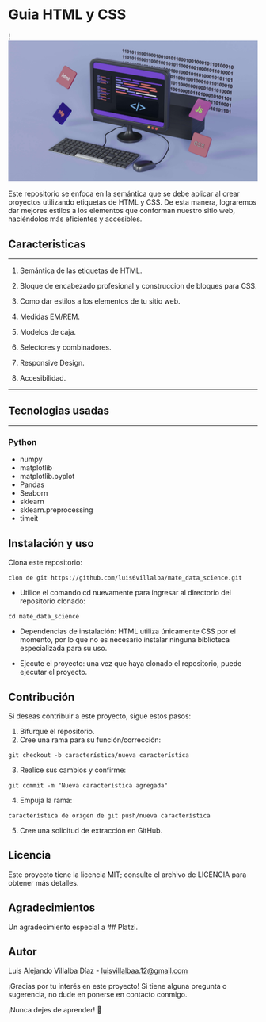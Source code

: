 # Guia HTML y CSS
<!-- markdownlint-disable MD001 MD005 MD025 MD029 MD045 MD033-->
!<img src="./pics/img/img_html_y_css.jpg" alt="foto de un ordenador con teclado y raton"/>

Este repositorio se enfoca en la semántica que se debe aplicar al crear proyectos utilizando etiquetas de HTML y CSS. De esta manera, lograremos dar mejores estilos a los elementos que conforman nuestro sitio web, haciéndolos más eficientes y accesibles.

## Caracteristicas

------

1. Semántica de las etiquetas de HTML.

2. Bloque de encabezado profesional y construccion de bloques para CSS.

3. Como dar estilos a los elementos de tu sitio web.

4. Medidas EM/REM.

5. Modelos de caja.

6. Selectores y combinadores.

7. Responsive Design.

8. Accesibilidad.

------

## Tecnologias usadas

------

### Python

- numpy
- matplotlib
- matplotlib.pyplot
- Pandas
- Seaborn
- sklearn
- sklearn.preprocessing
- timeit

## Instalación y uso

Clona este repositorio:

```golpecito
clon de git https://github.com/luis6villalba/mate_data_science.git
```

- Utilice el comando cd nuevamente para ingresar al directorio del repositorio clonado:

```golpecito
cd mate_data_science
```

- Dependencias de instalación: HTML utiliza únicamente CSS por el momento, por lo que no es necesario instalar ninguna biblioteca especializada para su uso.

- Ejecute el proyecto: una vez que haya clonado el repositorio, puede ejecutar el proyecto.

## Contribución

Si deseas contribuir a este proyecto, sigue estos pasos:

1. Bifurque el repositorio.
2. Cree una rama para su función/corrección:

```golpecito
git checkout -b característica/nueva característica
```

3. Realice sus cambios y confirme:

```golpecito
git commit -m "Nueva característica agregada"
```

4. Empuja la rama:

```golpecito
característica de origen de git push/nueva característica
```

5. Cree una solicitud de extracción en GitHub.

## Licencia

Este proyecto tiene la licencia MIT; consulte el archivo de LICENCIA para obtener más detalles.

## Agradecimientos

Un agradecimiento especial a ## Platzi.

## Autor

Luis Alejando Villalba Díaz - <luisvillalbaa.12@gmail.com>

¡Gracias por tu interés en este proyecto! Si tiene alguna pregunta o sugerencia, no dude en ponerse en contacto conmigo.

¡Nunca dejes de aprender! 🚀
